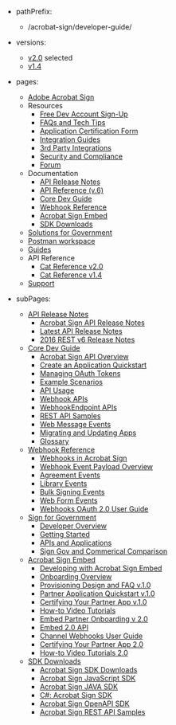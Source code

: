 - pathPrefix:
    - /acrobat-sign/developer-guide/

- versions:
    - [v2.0](/) selected
    - [v1.4](https://github.com/AdobeDocs/dev-site) 

- pages:
    - [Adobe Acrobat Sign](/overview)
    - Resources
        - [Free Dev Account Sign-Up](https://www.adobe.com/sign/developer-form.html)
        - [FAQs and Tech Tips](https://www.adobe.com/go/acrobatsigntechblog)
        - [Application Certification Form](https://www.adobe.com/go/esign-dev-cert)
        - [Integration Guides](https://www.adobe.com/go/acrobatsignintegrations)
        - [3rd Party Integrations](https://exchange.adobe.com/apps/browse/?product=SIGN&amp;sort=MOST_RECENT)
        - [Security and Compliance](https://www.adobe.com/trust/resources.html)
        - [Forum](https://www.adobe.com/go/acrobatsigndevforum)
    - Documentation
        - [API Release Notes](/overview/releasenotes)
        - [API Reference (v.6)](https://secure.na1.adobesign.com/public/docs/restapi/v6)
        - [Core Dev Guide](/overview/developer_guide)
        - [Webhook Reference](/overview/acrobat_sign_events)
        - [Acrobat Sign Embed](/overview/embedpartner)
        - [SDK Downloads](/overview/sdks)
    - [Solutions for Government](/overview/signgov/)
    - [Postman workspace](https://www.adobe.com/go/acrobatsignpostman)
    - [Guides](/guides/)
    - API Reference
        - [Cat Reference v2.0](/api/index.md)
        - [Cat Reference v1.4](/api/1-4.md)
    - [Support](/support/)

- subPages:
    - [API Release Notes](/overview/releasenotes) 
        - [Acrobat Sign API Release Notes](/overview/releasenotes)
        - [Latest API Release Notes](/overview/releasenotes/acrobatsignreleasenotes)
        - [2016 REST v6 Release Notes](/overview/releasenotes/v6releasenotes)
    - [Core Dev Guide](/overview/developer_guide)
        - [Acrobat Sign API Overview](/overview/developer_guide)
        - [Create an Application Quickstart](/overview/developer_guide/gstarted)
        - [Managing OAuth Tokens](/overview/developer_guide/oauth)
        - [Example Scenarios](/overview/developer_guide/scenarios)
        - [API Usage](/overview/developer_guide/apiusage)
        - [Webhook APIs](/overview/developer_guide/webhookapis)
        - [WebhookEndpoint APIs](/overview/developer_guide/webhook-endpoint-api)
        - [REST API Samples](/overview/developer_guide/samples)
        - [Web Message Events](/overview/developer_guide/events)
        - [Migrating and Updating Apps](/overview/developer_guide/migrating)
        - [Glossary](/overview/developer_guide/glossary)
    - [Webhook Reference](/overview/acrobat_sign_events)
        - [Webhooks in Acrobat Sign](/overview/acrobat_sign_events)
        - [Webhook Event Payload Overview](/overview/acrobat_sign_events/webhookpayloadoverview)
        - [Agreement Events](/overview/acrobat_sign_events/webhookeventsagreements)
        - [Library Events](/overview/acrobat_sign_events/webhookeventslibrary)
        - [Bulk Signing Events](/overview/acrobat_sign_events/webhookeventsmegasign)
        - [Web Form Events](/overview/acrobat_sign_events/webhookeventswidget)
        - [Webhooks OAuth 2.0 User Guide](/overview/acrobat_sign_events/webhooks-oauth-2.0)
    - [Sign for Government](/overview/signgov)
        - [Developer Overview](/overview/signgov/index.md)
        - [Getting Started](/overview/signgov/gstarted)
        - [APIs and Applications](/overview/signgov/apps)
        - [Sign Gov and Commerical Comparison](/overview/signgov/diffs)
    - [Acrobat Sign Embed](/overview/embedpartner)
        - [Developing with Acrobat Sign Embed](/overview/embedpartner)
        - [Onboarding Overview](/overview/embedpartner/onboarding)
        - [Provisioning Design and FAQ v.1.0](/overview/embedpartner/provisioningfaq)
        - [Partner Application Quickstart v.1.0](/overview/embedpartner/gstarted)
        - [Certifying Your Partner App v.1.0](/overview/embedpartner/partnercertification)
        - [How-to Video Tutorials](/overview/embedpartner/videos)
        - [Embed Partner Onboarding v 2.0](/overview/embedpartner/onboarding2)
        - [Embed 2.0 API](/overview/embedpartner/embedapi2)
        - [Channel Webhooks User Guide](/overview/embedpartner/channel_webhooks)
        - [Certifying Your Partner App 2.0](/overview/embedpartner/partnercertification2)
        - [How-to Video Tutorials 2.0](/overview/embedpartner/videos2)
    - [SDK Downloads](/overview/sdks)
        - [Acrobat Sign SDK Downloads](/overview/sdks)
        - [Acrobat Sign JavaScript SDK](/overview/sdks/js)
        - [Acrobat Sign JAVA SDK](/overview/sdks/java)
        - [C#: Acrobat Sign SDK](/overview/sdks/csharp)
        - [Acrobat Sign OpenAPI SDK](/overview/sdks/openapi)
        - [Acrobat Sign REST API Samples](/overview/sdks/rest)
